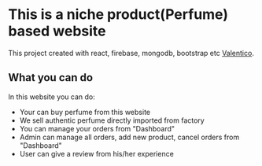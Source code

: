 # This is a niche product(Perfume) based website

This project created with react, firebase, mongodb, bootstrap etc [Valentico](https://valentico.web.app).

## What you can do

In this website you can do:

<ul>
<li> Your can buy perfume from this website </li>
<li> We sell authentic perfume directly imported from factory </li>
<li> You can manage your orders from "Dashboard"</li>
<li> Admin can manage all orders, add new product, cancel orders from "Dashboard"</li>
<li> User can give a review from his/her experience </li>
</ul>

